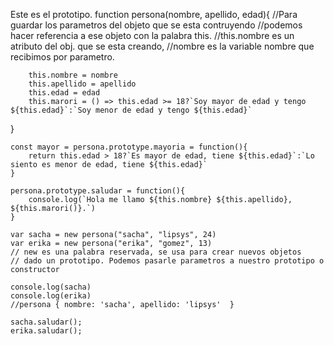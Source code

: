 Este es el prototipo.
    function persona(nombre, apellido, edad){
        //Para guardar los parametros del objeto que se esta contruyendo
        //podemos hacer referencia a ese objeto con la palabra this. 
        //this.nombre es un atributo del  obj. que se esta creando,
        //nombre es la variable nombre que recibimos por parametro.
        
        this.nombre = nombre
        this.apellido = apellido
        this.edad = edad
        this.marori = () => this.edad >= 18?`Soy mayor de edad y tengo ${this.edad}`:`Soy menor de edad y tengo ${this.edad}`
}

    const mayor = persona.prototype.mayoria = function(){
        return this.edad > 18?`Es mayor de edad, tiene ${this.edad}`:`Lo siento es menor de edad, tiene ${this.edad}`
    }

    persona.prototype.saludar = function(){
        console.log(`Hola me llamo ${this.nombre} ${this.apellido}, ${this.marori()}.`)
    }

    var sacha = new persona("sacha", "lipsys", 24)
    var erika = new persona("erika", "gomez", 13)
    // new es una palabra reservada, se usa para crear nuevos objetos
    // dado un prototipo. Podemos pasarle parametros a nuestro prototipo o constructor

    console.log(sacha)
    console.log(erika)
    //persona { nombre: 'sacha', apellido: 'lipsys'  }

    sacha.saludar();
    erika.saludar();

